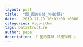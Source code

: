 ```yaml
---
layout: post
title:  "图_图的存储_邻接矩阵"
date:   2019-11-20 10:01:00 +0800
categories: Algorithm
tags: DataStructure
author: pepe
description: 『 图的存储_邻接矩阵 』
---
```






































